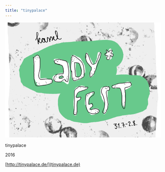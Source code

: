 ```yaml
---
title: "tinypalace"
---
```


![](festkassel.png)

tinypalace

2016

[http://tinypalace.de/](tinypalace.de)